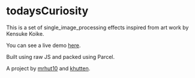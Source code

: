 # todaysCuriosity
This is a set of single_image_processing effects inspired from art work by Kensuke Koike.

You can see a live demo [here](https://todayscuriosity.netlify.com/).

Built using raw JS and packed using Parcel.

A project by [mrhut10](https://github.com/mrhut10) and [khutten](https://github.com/khutten).
